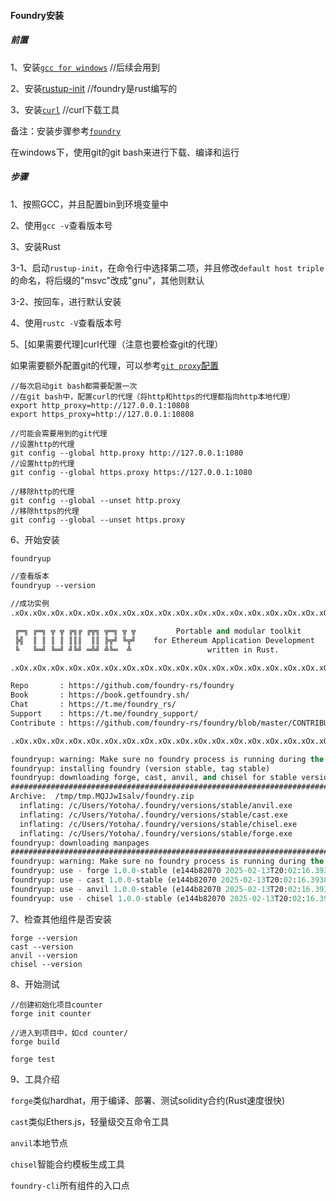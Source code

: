 #### Foundry安装

##### 前置


1、安装[`gcc for windows`](https://sourceforge.net/)   //后续会用到

2、安装[rustup-init](https://www.rust-lang.org/zh-CN/)  //foundry是rust编写的

3、安装[`curl`](https://curl.se/)  //curl下载工具

备注：安装步骤参考[`foundry`](https://github.com/foundry-rs/foundry)

在windows下，使用git的git bash来进行下载、编译和运行

##### 步骤

1、按照GCC，并且配置bin到环境变量中

2、使用`gcc -v`查看版本号

3、安装Rust

3-1、启动`rustup-init`，在命令行中选择第二项，并且修改`default host triple`的命名，将后缀的"msvc"改成"gnu"，其他则默认

3-2、按回车，进行默认安装

4、使用`rustc -V`查看版本号

5、[如果需要代理]curl代理（注意也要检查git的代理）

如果需要额外配置git的代理，可以参考[`git proxy`配置](https://gist.github.com/evantoli/f8c23a37eb3558ab8765)

```
//每次启动git bash都需要配置一次
//在git bash中，配置curl的代理（将http和https的代理都指向http本地代理）
export http_proxy=http://127.0.0.1:10808
export https_proxy=http://127.0.0.1:10808

//可能会需要用到的git代理
//设置http的代理
git config --global http.proxy http://127.0.0.1:1080
//设置http的代理
git config --global https.proxy https://127.0.0.1:1080

//移除http的代理
git config --global --unset http.proxy
//移除https的代理
git config --global --unset https.proxy
```

6、开始安装

```cl
foundryup

//查看版本
foundryup --version

//成功实例
.xOx.xOx.xOx.xOx.xOx.xOx.xOx.xOx.xOx.xOx.xOx.xOx.xOx.xOx.xOx.xOx.xOx.xOx

 ╔═╗ ╔═╗ ╦ ╦ ╔╗╔ ╔╦╗ ╦═╗ ╦ ╦         Portable and modular toolkit
 ╠╣  ║ ║ ║ ║ ║║║  ║║ ╠╦╝ ╚╦╝    for Ethereum Application Development
 ╚   ╚═╝ ╚═╝ ╝╚╝ ═╩╝ ╩╚═  ╩                 written in Rust.

.xOx.xOx.xOx.xOx.xOx.xOx.xOx.xOx.xOx.xOx.xOx.xOx.xOx.xOx.xOx.xOx.xOx.xOx

Repo       : https://github.com/foundry-rs/foundry
Book       : https://book.getfoundry.sh/
Chat       : https://t.me/foundry_rs/
Support    : https://t.me/foundry_support/
Contribute : https://github.com/foundry-rs/foundry/blob/master/CONTRIBUTING.md

.xOx.xOx.xOx.xOx.xOx.xOx.xOx.xOx.xOx.xOx.xOx.xOx.xOx.xOx.xOx.xOx.xOx.xOx

foundryup: warning: Make sure no foundry process is running during the install process!
foundryup: installing foundry (version stable, tag stable)
foundryup: downloading forge, cast, anvil, and chisel for stable version
######################################################################## 100.0%
Archive:  /tmp/tmp.MQJJwIsalv/foundry.zip
  inflating: /c/Users/Yotoha/.foundry/versions/stable/anvil.exe
  inflating: /c/Users/Yotoha/.foundry/versions/stable/cast.exe
  inflating: /c/Users/Yotoha/.foundry/versions/stable/chisel.exe
  inflating: /c/Users/Yotoha/.foundry/versions/stable/forge.exe
foundryup: downloading manpages
######################################################################## 100.0%
foundryup: warning: Make sure no foundry process is running during the install process!
foundryup: use - forge 1.0.0-stable (e144b82070 2025-02-13T20:02:16.393821500Z)
foundryup: use - cast 1.0.0-stable (e144b82070 2025-02-13T20:02:16.393821500Z)
foundryup: use - anvil 1.0.0-stable (e144b82070 2025-02-13T20:02:16.393821500Z)
foundryup: use - chisel 1.0.0-stable (e144b82070 2025-02-13T20:02:16.393821500Z)

```

7、检查其他组件是否安装

```
forge --version
cast --version
anvil --version
chisel --version
```

8、开始测试

```
//创建初始化项目counter
forge init counter

//进入到项目中，如cd counter/
forge build

forge test
```

9、工具介绍

`forge`类似hardhat，用于编译、部署、测试solidity合约(Rust速度很快)

`cast`类似Ethers.js，轻量级交互命令工具

`anvil`本地节点

`chisel`智能合约模板生成工具

`foundry-cli`所有组件的入口点



